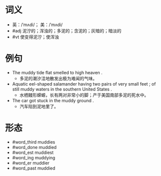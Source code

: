 # 词义
- 英：/ˈmʌdi/； 美：/ˈmʌdi/
- #adj 泥泞的；浑浊的；多泥的；含泥的；灰暗的；暗淡的
- #vt 使变得泥泞；使浑浊
# 例句
- The muddy tide flat smelled to high heaven .
	- 多泥的潮汐洼地散发出极为难闻的气味。
- Aquatic eel-shaped salamander having two pairs of very small feet ; of still muddy waters in the southern United States .
	- 水栖鳗形蝾螈，长有两对非常小的脚；产于美国南部多泥的死水中。
- The car got stuck in the muddy ground .
	- 汽车陷到泥地里了。
# 形态
- #word_third muddies
- #word_done muddied
- #word_est muddiest
- #word_ing muddying
- #word_er muddier
- #word_past muddied
